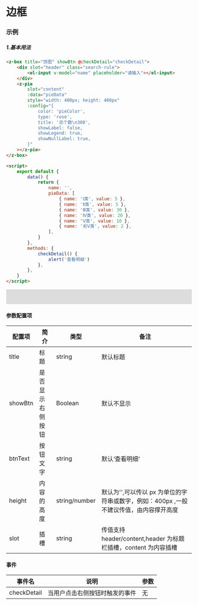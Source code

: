 # 边框

### 示例

##### 1.基本用法

```html
<z-box title="饼图" showBtn @checkDetail="checkDetail">
    <div slot="header" class="search-rule">
        <el-input v-model="name" placeholder="请输入"></el-input>
    </div>
    <z-pie
        slot="content"
        :data="pieData"
        style="width: 400px; height: 400px"
        :config="{
            color: 'pieColor',
            type: 'rose',
            title: '总个数\n300',
            showLabel: false,
            showLegend: true,
            showNullLabel: true,
        }"
    ></z-pie>
</z-box>
```

```html
<script>
    export default {
        data() {
            return {
                name: '',
                pieData: [
                    { name: 'Ⅰ类', value: 5 },
                    { name: 'Ⅱ类', value: 5 },
                    { name: 'Ⅲ类', value: 30 },
                    { name: 'Ⅳ类', value: 20 },
                    { name: 'Ⅴ类', value: 10 },
                    { name: '劣Ⅴ类', value: 2 },
                ],
            }
        },
        methods: {
            checkDetail() {
                alert('查看明细')
            },
        },
    }
</script>
```

<div style="padding:20px;background-color:#ddd">
    <box-md title="饼图" showBtn @checkDetail="checkDetail">
        <div slot="header" class="search-rule">
            <el-input v-model="name" placeholder="请输入"></el-input>
        </div>
        <pie-md
             slot="content"
            :data="pieData"
            style="width: 400px; height: 400px"
            :config="{
                color: 'pieColor',
                type: 'rose',
                title: '总个数\n300',
                showLabel: false,
                showLegend: true,
                showNullLabel: true,
            }"
        ></pie-md>
    </box-md>
</div>

<script>
    export default {
        data() {
            return {
                name:'',
                pieData: [
                    { name: 'Ⅰ类', value: 5 },
                    { name: 'Ⅱ类', value: 5 },
                    { name: 'Ⅲ类', value: 30 },
                    { name: 'Ⅳ类', value: 20 },
                    { name: 'Ⅴ类', value: 10 },
                    { name: '劣Ⅴ类', value: 2 },
                ],
            }
        },
        methods: {
            checkDetail() {
                alert('查看明细')
            },
        },
    }
</script>
<style lang="scss" scoped>
.search-rule {
    width: 100%;
    text-align: right;
    padding-right: 10px;
    .el-input {
        width: 200px;
    }
    ::v-deep .el-input__inner {
        height: 30px;
        line-height: 30px;
    }
}
</style>

#### 参数配置项

| 配置项  | 简介             | 类型          | 备注                                                                                   |
| ------- | ---------------- | ------------- | -------------------------------------------------------------------------------------- |
| title   | 标题             | string        | 默认标题                                                                               |
| showBtn | 是否显示右侧按钮 | Boolean       | 默认不显示                                                                             |
| btnText | 按钮文字         | string        | 默认‘查看明细’                                                                         |
| height  | 内容的高度       | string/number | 默认为'',可以传以 px 为单位的字符串或数字，例如：400px ,一般不建议传值，由内容撑开高度 |
| slot    | 插槽             | string        | 传值支持 header/content,header 为标题栏插槽，content 为内容插槽                        |

#### 事件

| 事件名      | 说明                           | 参数 |
| ----------- | ------------------------------ | ---- |
| checkDetail | 当用户点击右侧按钮时触发的事件 | 无   |
